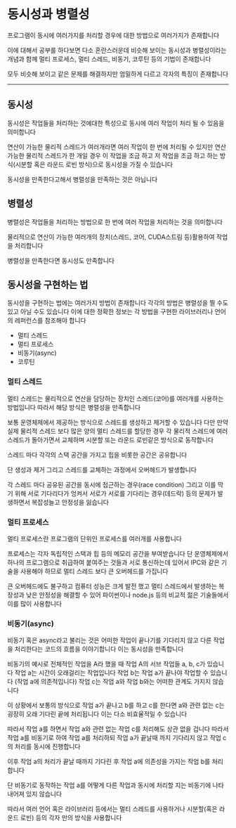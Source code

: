 # 동시성과 병렬성

프로그램이 동시에 여러가지를 처리할 경우에 대한 방법으로 여러가지가 존재합니다

이에 대해서 공부를 하다보면 다소 혼란스러운데 비슷해 보이는 동시성과 병렬성이라는 개념과 함께 멀티 프로세스, 멀티 스레드, 비동기, 코루틴 등의 기법이 존재합니다

모두 비슷해 보이고 같은 문제를 해결하지만 엄밀하게 다르고 각자의 특징이 존재합니다

---



## 동시성

동시성은 작업들을 처리하는 것에대한 특성으로 동시에 여러 작업이 처리 될 수 있음을 의미합니다

연산이 가능한 물리적 스레드가 여러개라면 여러 작업이 한 번에 처리될 수 있지만 연산 가능한 물리적 스레드가 한 개일 경우 이 작업을 조금 하고 저 작업을 조금 하고 하는 방식(시분할 혹은 라운드 로빈 방식)으로 동시성을 가질 수 있습니다

동시성을 만족한다고해서 병렬성을 만족하는 것은 아닙니다

## 병렬성

병렬성은 작업들을 처리하는 방법으로 한 번에 여러 작업을 처리하는 것을 의미합니다

물리적으로 연산이 가능한 여러개의 장치(스레드, 코어,  CUDA스트림 등)활용하여 작업을 처리합니다

병렬성을 만족한다면 동시성도 만족합니다



## 동시성을 구현하는 법

동시성을 구현하는 법에는 여러가지 방법이 존재합니다
각각의 방법은 병렬성을 띌 수도 있고 아닐 수도 있습니다
이에 대한 정확한 정보는 각 방법을 구현한 라이브러리나 언어의 레퍼런스를 참조해야 합니다

- 멀티 스레드
- 멀티 프로세스
- 비동기(async)
- 코루틴
  

### 멀티 스레드

멀티 스레드는 물리적으로 연산을 담당하는 장치인 스레드(코어)를 여러개를 사용하는 방법입니다 따라서 해당 방식은 병렬성을 만족합니다

보통 운영체제에서 제공하는 방식으로 스레드를 생성하고 제거할 수 있습니다
다만 만약 실제 물리적 스레드 보다 많은 양의 멀티 스레드를 할당한 경우 각 물리적 스레드에 여러 스레드가 돌아가면서 교체하며 시분할 또는 라운드 로빈같은 방식으로 동작합니다

스레드 마다 각각의 스택 공간을 가지고 힙을 비롯한 공간은 공유합니다

단 생성과 제거 그리고 스레드를 교체하는 과정에서 오버헤드가 발생합니다

각 스레드 마다 공유된 공간을 동시에 접근하는 경우(race condition) 그리고 이를 막기 위해 서로 기다리다가 엉켜서 서로가 서로를 기다리는 경우(데드락) 등의 문제가 발생하면서 복잡성늘고 안정성을 잃습니다



### 멀티 프로세스

멀티 프로세스란 프로그램의 단위인 프로세스를 여러개를 사용합니다

프로세스는 각자 독립적인 스택과 힙 등의 메모리 공간을 부여받습니다
단 운영체제에서 하나의 프로그램으로 취급하여 붙여주는 것들과 서로 통신하는데 있어서 IPC와 같은 기술을 사용해야 하므로 멀티 스레드 보다 큰 오버헤드를 가집니다 

큰 오버헤드에도 불구하고 컴퓨터 성능은 크게 발전 했고 멀티 스레드에서 발생하는 복장성과 낮은 안정성을 해결할 수 있어 파이썬이나 node.js 등의 비교적 젊은 기술들에서 이를 많이 사용합니다



### 비동기(async)

비동기 혹은 async라고 불리는 것은 어떠한 작업이 끝나기를 기다리지 않고 다른 작업을 처리한다는 코드의 흐름을 이야기합니다
이는 동시성을 만족합니다

비동기의 예시로 전체적인 작업을 A라 했을 때 작업 A의 서브 작업들 a, b, c가 있습니다
작업 a는 시간이 오래걸리는 작업입니다
작업 b는 작업 a가 끝나야 작업할 수 있습니다 (작업 a에 의존적입니다)
작업 c는 작업 a와 작업 b와는 어떠한 관계도 가지지 않습니다

이 상황에서 보통의 방식으로 작업 a가 끝나고 b를 하고 c를 한다면 a와 관련 없는 c는 굉장히 오래 기다린 끝에 처리됩니다
이는 다소 비효율적일 수 있습니다

따라서 작업 a를 하면서 작업 a와 관련 없는 작업 c를 처리해도 상관 없을 겁니다
따라서 작업 a를 비동기로 하여 작업 a를 처리하되 작업 a가 끝날때 까지 기다리지 않고 작업 c의 처리를 동시에 진행합니다

이후 작업 a의 처리가 끝날 때까지 기다린 후 작업 a에 의존성을 가지는 작업 b를 처리합니다

단 비동기로 동작하는 작업 a를 어떻게 다른 작업과 동시에 처리할 지는 비동기에 나타내어져 있지 않습니다

따라서 여러 언어 혹은 라이브러리 등에서는 멀티 스레드를 사용하거나 시분할(혹은 라운드 로빈) 등의 각자 만의 방식을 사용합니다
